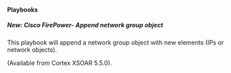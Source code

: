 
#### Playbooks
##### New: Cisco FirePower- Append network group object
This playbook will append a network group object with new elements (IPs or network objects). 


(Available from Cortex XSOAR 5.5.0).
